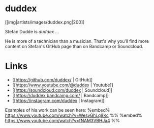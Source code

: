# duddex

[[img|artists/images/duddex.png|200]]

Stefan Dudde is *duddex* ...

He is more of a technician than a musician. That's why you'll find more content on Stefan's GitHub page than on Bandcamp or Soundcloud.

# Links

* [[https://github.com/duddex/ | GitHub]]
* [[https://www.youtube.com/@duddex | Youtube]]
* [[https://soundcloud.com/duddex | Soundcloud]]
* [[https://duddex.bandcamp.com/ | Bandcamp]]
* [[https://instagram.com/duddex | Instagram]]

Examples of his work can be seen here:
%embed% https://www.youtube.com/watch?v=WesyGhLq8Kc %%
%embed% https://www.youtube.com/watch?v=fNAM3VBHJa4 %%
